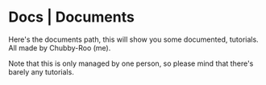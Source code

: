 # Docs | Documents

Here's the documents path, this will show you some documented,
tutorials. All made by Chubby-Roo (me).

Note that this is only managed by one person, so please mind that there's barely any tutorials.
